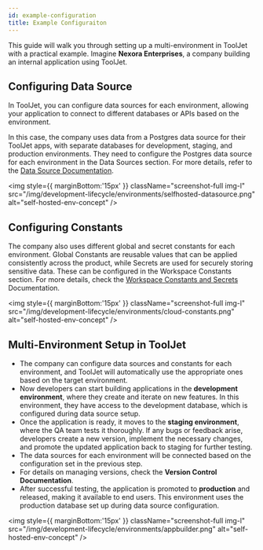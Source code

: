 ```yaml
---
id: example-configuration
title: Example Configuraiton
---
```


This guide will walk you through setting up a multi-environment in ToolJet with a practical example. Imagine **Nexora Enterprises**, a company building an internal application using ToolJet.

## Configuring Data Source

In ToolJet, you can configure data sources for each environment, allowing your application to connect to different databases or APIs based on the environment. 

In this case, the company uses data from a Postgres data source for their ToolJet apps, with separate databases for development, staging, and production environments. They need to configure the Postgres data source for each environment in the Data Sources section. For more details, refer to the [Data Source Documentation](http://d).

<img style={{ marginBottom:'15px' }} className="screenshot-full img-l" src="/img/development-lifecycle/environments/selfhosted-datasource.png" alt="self-hosted-env-concept" />

## Configuring Constants

The company also uses different global and secret constants for each environment. Global Constants are reusable values that can be applied consistently across the product, while Secrets are used for securely storing sensitive data. These can be configured in the Workspace Constants section. For more details, check the [Workspace Constants and Secrets](http://s) Documentation.

<img style={{ marginBottom:'15px' }} className="screenshot-full img-l" src="/img/development-lifecycle/environments/cloud-constants.png" alt="self-hosted-env-concept" />

## Multi-Environment Setup in ToolJet
- The company can configure data sources and constants for each environment, and ToolJet will automatically use the appropriate ones based on the target environment.
- Now developers can start building applications in the **development environment**, where they create and iterate on new features. In this environment, they have access to the development database, which is configured during data source setup.
- Once the application is ready, it moves to the **staging environment**, where the QA team tests it thoroughly. If any bugs or feedback arise, developers create a new version, implement the necessary changes, and promote the updated application back to staging for further testing.
- The data sources for each environment will be connected based on the configuration set in the previous step.
- For details on managing versions, check the **Version Control Documentation**.
- After successful testing, the application is promoted to **production** and released, making it available to end users. This environment uses the production database set up during data source configuration.

<img style={{ marginBottom:'15px' }} className="screenshot-full img-l" src="/img/development-lifecycle/environments/appbuilder.png" alt="self-hosted-env-concept" />